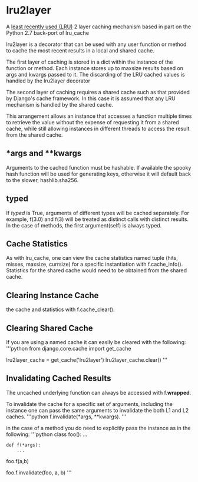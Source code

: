 # lru2layer
A [least recently used
(LRU)](http://en.wikipedia.org/wiki/Cache_algorithms#Least_Recently_Used)
2 layer caching mechanism based in part on the Python 2.7 back-port of lru_cache

lru2layer is a decorator that can be used with any user function or method to
cache the most recent results in a local and shared cache.

The first layer of caching is stored in a dict within the instance of the
function or method. Each instance stores up to maxsize results based on args
and kwargs passed to it.  The discarding of the LRU cached values is handled by
the lru2layer decorator

The second layer of caching requires a shared cache such as that provided by
Django's cache framework.  In this case it is assumed that any LRU mechanism
is handled by the shared cache.

This arrangement allows an instance that accesses a function multiple times to
retrieve the value without the expense of requesting it from a shared cache,
while still allowing instances in different threads to access the result from
the shared cache.

## *args and **kwargs

Arguments to the cached function must be hashable. If available the spooky hash
function will be used for generating keys, otherwise it will default back to
the slower, hashlib.sha256.

## typed
If *typed* is True, arguments of different types will be cached separately.
For example, f(3.0) and f(3) will be treated as distinct calls with
distinct results.  In the case of methods, the first argument(self) is always
typed.

## Cache Statistics
As with lru_cache, one can view the cache statistics named tuple (hits, misses,
maxsize, currsize) for a specific instantiation with f.cache_info(). Statistics
for the shared cache would need to be obtained from the shared cache.

## Clearing Instance Cache
the cache and statistics with f.cache_clear().

## Clearing Shared Cache
If you are using a named cache it can easily be cleared with the following:
'''python
from django.core.cache import get_cache

lru2layer_cache = get_cache('lru2layer')
lru2layer_cache.clear()
'''

## Invalidating Cached Results
The uncached underlying function can always be accessed with f.__wrapped__.

To invalidate the cache for a specific set of arguments, including the instance
one can pass the same arguments to invalidate the both L1 and L2 caches.
'''python
f.invalidate(*args, **kwargs).
'''

in the case of a method you do need to explicitly pass the instance as in the
following:
'''python
class foo():
    ...

    def f(*args):
        ...

foo.f(a,b)

foo.f.invalidate(foo, a, b)
'''

